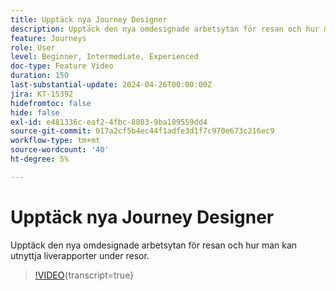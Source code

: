 ```yaml
---
title: Upptäck nya Journey Designer
description: Upptäck den nya omdesignade arbetsytan för resan och hur man kan utnyttja liverapporter under resor.
feature: Journeys
role: User
level: Beginner, Intermediate, Experienced
doc-type: Feature Video
duration: 150
last-substantial-update: 2024-04-26T00:00:00Z
jira: KT-15392
hidefromtoc: false
hide: false
exl-id: e481336c-eaf2-4fbc-8803-9ba109559dd4
source-git-commit: 017a2cf5b4ec44f1adfe3d1f7c970e673c216ec9
workflow-type: tm+mt
source-wordcount: '40'
ht-degree: 5%

---
```


# Upptäck nya Journey Designer

Upptäck den nya omdesignade arbetsytan för resan och hur man kan utnyttja liverapporter under resor.

>[!VIDEO](https://video.tv.adobe.com/v/3428767/?learn=on){transcript=true}
